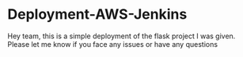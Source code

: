 # Deployment-AWS-Jenkins

Hey team,
this is a simple deployment of the flask project I was given. Please let me know if you face any issues or have any questions
